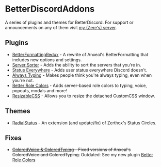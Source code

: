 # BetterDiscordAddons
A series of plugins and themes for BetterDiscord. For support or announcements on any of them visit [my (Zere's) server](http://discord.zackrauen.com/).

## Plugins
 - [BetterFormattingRedux](https://github.com/rauenzi/BetterDiscordAddons/tree/master/Plugins/BetterFormattingRedux) - A rewrite of Anxeal's BetterFormatting that includes new options and settings.
 - [Server Sorter](https://github.com/rauenzi/BetterDiscordAddons/tree/master/Plugins/ServerSorter) - Adds the ability to sort the servers that you're in.
 - [Status Everywhere](https://github.com/rauenzi/BetterDiscordAddons/tree/master/Plugins/StatusEverywhere) - Adds user status everywhere Discord doesn't.
 - [Always Typing](https://github.com/rauenzi/BetterDiscordAddons/tree/master/Plugins/AlwaysTyping) - Makes people think you're always typing, even when you're not.
 - [Better Role Colors](https://github.com/rauenzi/BetterDiscordAddons/tree/master/Plugins/BetterRoleColors) - Adds server-based role colors to typing, voice, popouts, modals and more!
 - [ResizableCSS](https://github.com/rauenzi/BetterDiscordAddons/tree/master/Plugins/ResizableCSS) - Allows you to resize the detached CustomCSS window.
 
## Themes
 - [RadialStatus](https://github.com/rauenzi/BetterDiscordAddons/tree/master/Themes/RadialStatus) - An extension (and update/fix) of Zerthox's Status Circles.
 
## Fixes
 - ~~[ColoredVoice & ColoredTyping](https://github.com/rauenzi/BetterDiscordAddons/tree/master/Plugins/ColoredStuff) - Fixed versions of Anxeal's ColoredVoice and ColoredTyping.~~ Outdated: See my new plugin [Better Role Colors](https://github.com/rauenzi/BetterDiscordAddons/tree/master/Plugins/BetterRoleColors)